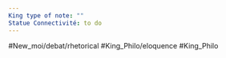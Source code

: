 ```yaml
---
King type of note: ""
Statue Connectivité: to do
---
```


#New_moi/debat/rhetorical #King_Philo/eloquence #King_Philo 
